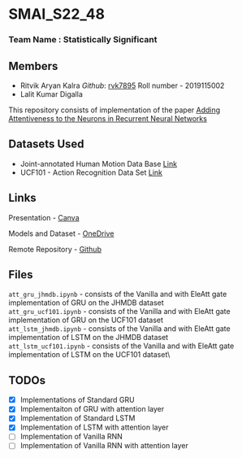 # SMAI_S22_48

### Team Name : Statistically Significant
## Members
- Ritvik Aryan Kalra *Github*: [rvk7895](github.com/rvk7895) Roll number - 2019115002
- Lalit Kumar Digalla

This repository consists of implementation of the paper [Adding Attentiveness to the Neurons in
Recurrent Neural Networks](https://openaccess.thecvf.com/content_ECCV_2018/papers/Pengfei_Zhang_Adding_Attentiveness_to_ECCV_2018_paper.pdf)

## Datasets Used
- Joint-annotated Human Motion Data Base [Link](http://jhmdb.is.tue.mpg.de/)
- UCF101 - Action Recognition Data Set [Link](https://www.crcv.ucf.edu/data/UCF101.php)


## Links
Presentation - [Canva](https://www.canva.com/design/DAE_s2Zj5jc/KDpUtyy6RCtem9sDJq1w6w/view?utm_content=DAE_s2Zj5jc&utm_campaign=designshare&utm_medium=link&utm_source=publishsharelink)

Models and Dataset - [OneDrive](https://iiitaphyd-my.sharepoint.com/:f:/g/personal/ritvik_kalra_research_iiit_ac_in/EvznrPmj3JVNmJNoAiEhRUkBis1q8Af3UH-y8k4p9DRiKw?e=JxMA6a)

Remote Repository - [Github](https://github.com/rvk7895/SMAI_S22_48)

## Files
`att_gru_jhmdb.ipynb` - consists of the Vanilla and with EleAtt gate implementation of GRU on the JHMDB dataset\
`att_gru_ucf101.ipynb` - consists of the Vanilla and with EleAtt gate implementation of GRU on the UCF101 dataset\
`att_lstm_jhmdb.ipynb` - consists of the Vanilla and with EleAtt gate implementation of LSTM on the JHMDB dataset\
`att_lstm_ucf101.ipynb` - consists of the Vanilla and with EleAtt gate implementation of LSTM on the UCF101 dataset\

## TODOs
- [x] Implementations of Standard GRU
- [x] Implementaiton of GRU with attention layer
- [x] Implementation of Standard LSTM
- [x] Implementation of LSTM with attention layer
- [ ] Implementation of Vanilla RNN
- [ ] Implementation of Vanilla RNN with attention layer
